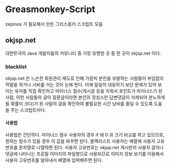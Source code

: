 # Greasmonkey-Script

zepinos 가 필요해서 만든 그리스몽키 스크립트 모음

## okjsp.net

대한민국의 Java 개발자들의 커뮤니티 중 가장 유명한 곳 중 한 곳이 okjsp.net 이다.

### blacklist

okjsp.net 은 느슨한 회원관리 제도로 인해 가끔씩 분란을 유발하는 사람들이 부담없이 막말을 하거나 시비를 거는 것이 눈에 띈다.
이에 일일이 대응하기 보단 문제가 있어 보이는 유저를 직접 확인하고 마이너스 점수(게시글 등을 지워서 포인트가 마이너스가 된 사람, 이런 사람들의 글이 질문글이라면 본인의 정성스런 답변댓글이 삭제되어 분노하게 될 확률이 크다)가 된 사람의 글을 확인하여 불필요한 시간 낭비를 줄일 수 있도록 도움을 주는 스크립트이다.

#### 사용법

사용법은 간단하다. 마이너스 점수 사용자의 경우 if 에 0 과 크기 비교를 하고 있으므로, 원하는 점수가 있을 경우 이 값을 바꾸면 된다.
블랙리스트 사용자는 배열에 사용자 고유번호를 문자열로 나열하면 된다. 사용자 고유번호는 okjsp.net 게시판의 사용자 글이나 댓글에 나타나는 프로필 이미지의 파일명으로 사용되므로 이미지 정보 보기를 이용해서 사용자 고유번호를 알아내서 배열에 입력해주면 된다.